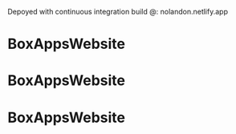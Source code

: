 Depoyed with continuous integration build @: nolandon.netlify.app
# BoxAppsWebsite
# BoxAppsWebsite
# BoxAppsWebsite
